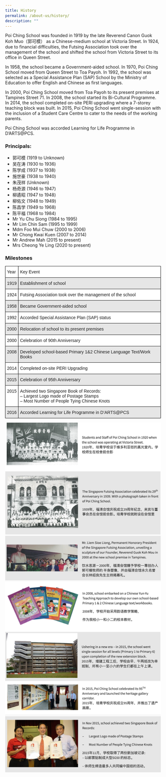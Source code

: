 ```yaml
---
title: History
permalink: /about-us/history/
description: ""
---
```

Poi Ching School was founded in 1919 by the late Reverend Canon Guok Koh Muo（郭可模） as a Chinese-medium school at Victoria Street. In 1924, due to financial difficulties, the Futsing Association took over the management of the school and shifted the school from Victoria Street to its office in Queen Street.

In 1958, the school became a Government-aided school. In 1970, Poi Ching School moved from Queen Street to Toa Payoh. In 1992, the school was selected as a Special Assistance Plan (SAP) School by the Ministry of Education to offer English and Chinese as first languages.

In 2000, Poi Ching School moved from Toa Payoh to its present premises at Tampines Street 71. In 2008, the school started its Bi-Cultural Programme. In 2014, the school completed on-site PERI upgrading where a 7-storey teaching block was built. In 2015, Poi Ching School went single-session with the inclusion of a Student Care Centre to cater to the needs of the working parents.

Poi Ching School was accorded Learning for Life Programme in D’ARTS@PCS.

### Principals:

*   郭可模 (1919 to Unknown)
*   吴在涛 (1930 to 1936)
*   陈学成 (1937 to 1938)
*   施世豪 (1938 to 1940)
*   朱茂祥 (Unknown)
*   杨奇源 (1946 to 1947)
*   柳遹昭 (1947 to 1948)
*   柳佑文 (1948 to 1949)
*   陈昌学 (1949 to 1968)
*   陈平福 (1968 to 1984)
*   Mr Yu Chu Siong (1984 to 1995)
*   Mr Lim Chin Sam (1995 to 1999)
*   Mdm Foo Mui Chuw (2000 to 2006)
*   Mr Chong Kwai Kuen (2007 to 2014)
*   Mr Andrew Mah (2015 to present)
*   Mrs Cheong Ye Ling (2020 to present)

### Milestones

<style type="text/css">
.tg  {border-collapse:collapse;border-spacing:0;}
.tg td{border-color:black;border-style:solid;border-width:1px;font-family:Arial, sans-serif;font-size:14px;
  overflow:hidden;padding:10px 5px;word-break:normal;}
.tg th{border-color:black;border-style:solid;border-width:1px;font-family:Arial, sans-serif;font-size:14px;
  font-weight:normal;overflow:hidden;padding:10px 5px;word-break:normal;}
.tg .tg-rt4x{background-color:#E6E6E6;text-align:left;vertical-align:top}
.tg .tg-ktyi{background-color:#FFF;text-align:left;vertical-align:top}
</style>
<table class="tg">
<thead>
  <tr>
    <th class="tg-ktyi">Year</th>
    <th class="tg-ktyi">Key Event</th>
  </tr>
</thead>
<tbody>
  <tr>
    <td class="tg-rt4x">1919</td>
    <td class="tg-rt4x">Establishment of school</td>
  </tr>
  <tr>
    <td class="tg-ktyi">1924</td>
    <td class="tg-ktyi">Futsing Association took over the management of the school</td>
  </tr>
  <tr>
    <td class="tg-rt4x">1958</td>
    <td class="tg-rt4x">Became Government-aided school</td>
  </tr>
  <tr>
    <td class="tg-ktyi">1992</td>
    <td class="tg-ktyi">Accorded Special Assistance Plan (SAP) status</td>
  </tr>
  <tr>
    <td class="tg-rt4x">2000</td>
    <td class="tg-rt4x">Relocation of school to its present premises</td>
  </tr>
  <tr>
    <td class="tg-ktyi">2000</td>
    <td class="tg-ktyi">Celebration of 90th Anniversary</td>
  </tr>
  <tr>
    <td class="tg-rt4x">2008</td>
    <td class="tg-rt4x">Developed school-based Primary 1&amp;2 Chinese Language Text/Work Books</td>
  </tr>
  <tr>
    <td class="tg-ktyi">2014</td>
    <td class="tg-ktyi">Completed on-site PERI Upgrading</td>
  </tr>
  <tr>
    <td class="tg-rt4x">2015</td>
    <td class="tg-rt4x">Celebration of 95th Anniversary</td>
  </tr>
  <tr>
    <td class="tg-ktyi">2015</td>
    <td class="tg-ktyi">Achieved two Singapore Book of Records:<br>–          Largest Logo made of Postage Stamps<br>–          Most Number of People Tying Chinese Knots</td>
  </tr>
  <tr>
    <td class="tg-rt4x">2016</td>
    <td class="tg-rt4x">Accorded Learning for Life Programme in D’ARTS@PCS</td>
  </tr>
</tbody>
</table>

![](/images/history1.png)
![](/images/history2.png)
![](/images/history3.png)
![](/images/history4.png)
![](/images/history5.png)
![](/images/history6.png)
![](/images/history7.png)